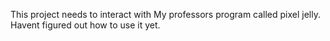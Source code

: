 This project needs to interact with My professors program called pixel jelly. Havent figured out how to use it yet.